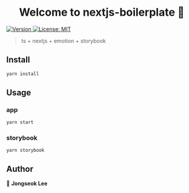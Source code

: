 <h1 align="center">Welcome to nextjs-boilerplate 👋</h1>
<p>
  <a href="https://www.npmjs.com/package/nextjs-boilerplate" target="_blank">
    <img alt="Version" src="https://img.shields.io/npm/v/nextjs-boilerplate.svg">
  </a>
  <a href="#" target="_blank">
    <img alt="License: MIT" src="https://img.shields.io/badge/License-MIT-yellow.svg" />
  </a>
</p>

> ts + nextjs + emotion + storybook

## Install

```sh
yarn install
```

## Usage
### app
```sh
yarn start
```
### storybook
```shell
yarn storybook
```

## Author

👤 **Jongseok Lee**